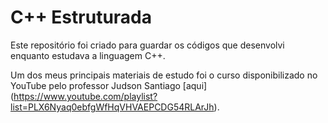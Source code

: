 # C++ Estruturada

Este repositório foi criado para guardar os códigos que desenvolvi enquanto estudava a linguagem C++.

Um dos meus principais materiais de estudo foi o curso disponibilizado no YouTube pelo professor Judson Santiago [aqui] (https://www.youtube.com/playlist?list=PLX6Nyaq0ebfgWfHqVHVAEPCDG54RLArJh).
